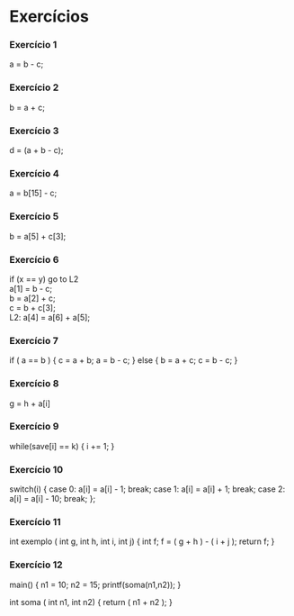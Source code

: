 # Exercícios

### Exercício 1
a = b - c;

### Exercício 2
b = a + c;

### Exercício 3
d = (a + b - c);

### Exercício 4
a = b[15] - c;

### Exercício 5
b = a[5] + c[3];

### Exercício 6
if (x == y) go to L2  
a[1] = b - c;  
b = a[2] + c;  
c = b + c[3];  
L2: a[4] = a[6] + a[5];  

### Exercício 7
if ( a == b ) {
  c = a + b;
  a = b - c;
}
else {
  b = a + c;
  c = b - c;
}

### Exercício 8
g = h + a[i]

### Exercício 9
while(save[i] == k) {
  i += 1;
}

### Exercício 10
switch(i) {
  case 0:
    a[i] = a[i] - 1;
    break;
  case 1:
    a[i] = a[i] + 1;
    break;
  case 2:
    a[i] = a[i] - 10;
    break;
};

### Exercício 11
int exemplo ( int g, int h, int i, int j) {
  int f;
  f = ( g + h ) - ( i + j );
  return f;
}

### Exercício 12
main() {
  n1 = 10;
  n2 = 15;
  printf(soma(n1,n2));
}

int soma ( int n1, int n2) {
  return ( n1 + n2 );
}